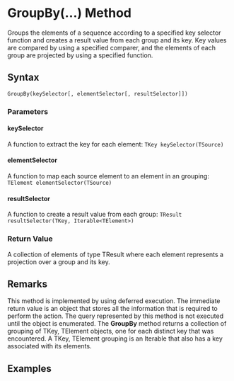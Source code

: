 # GroupBy(...) Method
Groups the elements of a sequence according to a specified key selector function and creates a result value from each group and its key. Key values are compared by using a specified comparer, and the elements of each group are projected by using a specified function.

## Syntax
```
GroupBy(keySelector[, elementSelector[, resultSelector]])
```

### Parameters

#### keySelector
A function to extract the key for each element: ```TKey keySelector(TSource)```

#### elementSelector
A function to map each source element to an element in an grouping: ```TElement elementSelector(TSource)```

#### resultSelector
A function to create a result value from each group: ```TResult resultSelector(TKey, Iterable<TElement>)```

### Return Value
A collection of elements of type TResult where each element represents a projection over a group and its key.


## Remarks
This method is implemented by using deferred execution. The immediate return value is an object that stores all the information that is required to perform the action. The query represented by this method is not executed until the object is enumerated.
The **GroupBy** method returns a collection of grouping of TKey, TElement objects, one for each distinct key that was encountered. A TKey, TElement grouping is an Iterable<T> that also has a key associated with its elements.


## Examples



